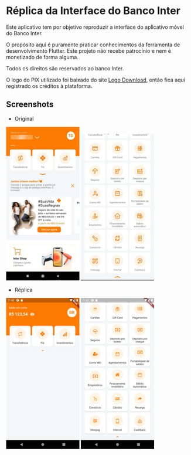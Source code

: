 # Réplica da Interface do Banco Inter

Este aplicativo tem por objetivo reproduzir a interface do aplicativo móvel do Banco Inter.

O propósito aqui é puramente praticar conhecimentos da ferramenta de desenvolvimento Flutter. Este projeto não recebe patrocínio e nem é monetizado de forma alguma.

Todos os direitos são reservados ao banco Inter.

O logo do PIX utilizado foi baixado do site [Logo Download](https://logodownload.org/pix-banco-central-logo/), então fica aqui registrado os créditos à plataforma.

## Screenshots

* Original

<p float="left">
  <img src="/.github/home.jpeg" width="200px">
  <img src="/.github/home_expanded.jpeg" width="200px">
</p>

* Réplica
<p float="left">
  <img src="/.github/cloned_home.png" width="200px">  
  
  <img src="/.github/cloned_home_expanded.png" width="200px">  
</p>
